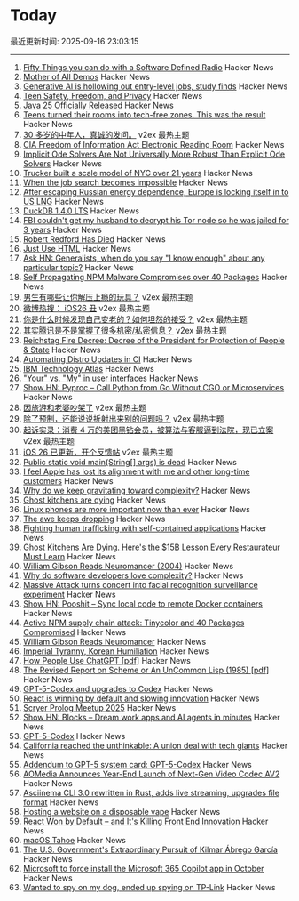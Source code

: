# Today

最近更新时间: 2025-09-16 23:03:15

--- 
1. [Fifty Things you can do with a Software Defined Radio](https://blinry.org/50-things-with-sdr/) Hacker News
2. [Mother of All Demos](https://wordspike.com/s/5ip0xneiTsc) Hacker News
3. [Generative AI is hollowing out entry-level jobs, study finds](https://papers.ssrn.com/sol3/papers.cfm?abstract_id=5425555) Hacker News
4. [Teen Safety, Freedom, and Privacy](https://openai.com/index/teen-safety-freedom-and-privacy) Hacker News
5. [Java 25 Officially Released](https://mail.openjdk.org/pipermail/announce/2025-September/000360.html) Hacker News
6. [Teens turned their rooms into tech-free zones. This was the result](https://www.bbc.co.uk/news/articles/c1lelqg0jy3o) Hacker News
7. [30 多岁的中年人，真诚的发问。](https://www.v2ex.com/t/1159549) v2ex 最热主题
8. [CIA Freedom of Information Act Electronic Reading Room](https://www.cia.gov/readingroom) Hacker News
9. [Implicit Ode Solvers Are Not Universally More Robust Than Explicit Ode Solvers](https://www.stochasticlifestyle.com/implicit-ode-solvers-are-not-universally-more-robust-than-explicit-ode-solvers-or-why-no-ode-solver-is-best/) Hacker News
10. [Trucker built a scale model of NYC over 21 years](https://gothamist.com/arts-entertainment/this-trucker-built-a-scale-model-of-nyc-over-21-years-its-drawing-museums-attention) Hacker News
11. [When the job search becomes impossible](https://www.jeffwofford.com/wp/?p=2240) Hacker News
12. [After escaping Russian energy dependence, Europe is locking itself in to US LNG](https://davekeating.substack.com/p/after-escaping-russian-energy-dependence) Hacker News
13. [DuckDB 1.4.0 LTS](https://duckdb.org/2025/09/16/announcing-duckdb-140.html) Hacker News
14. [FBI couldn't get my husband to decrypt his Tor node so he was jailed for 3 years](https://old.reddit.com/r/TOR/comments/1ni5drm/the_fbi_couldnt_get_my_husband_to_decrypt_his_tor/) Hacker News
15. [Robert Redford Has Died](https://www.nytimes.com/2025/09/16/movies/robert-redford-dead.html) Hacker News
16. [Just Use HTML](https://gomakethings.com/just-use-html/) Hacker News
17. [Ask HN: Generalists, when do you say "I know enough" about any particular topic?](https://news.ycombinator.com/item?id=45260969) Hacker News
18. [Self Propagating NPM Malware Compromises over 40 Packages](https://www.stepsecurity.io/blog/ctrl-tinycolor-and-40-npm-packages-compromised) Hacker News
19. [男生有哪些让你解压上瘾的玩具？](https://www.v2ex.com/t/1159587) v2ex 最热主题
20. [微博热搜： iOS26 丑](https://www.v2ex.com/t/1159546) v2ex 最热主题
21. [你是什么时候发现自己变老的？如何坦然的接受？](https://www.v2ex.com/t/1159537) v2ex 最热主题
22. [其实腾讯是不是掌握了很多机密/私密信息？](https://www.v2ex.com/t/1159514) v2ex 最热主题
23. [Reichstag Fire Decree: Decree of the President for Protection of People & State](https://encyclopedia.ushmm.org/content/en/article/reichstag-fire-decree) Hacker News
24. [Automating Distro Updates in CI](https://paretosecurity.com/blog/automating-distro-updates-in-ci/) Hacker News
25. [IBM Technology Atlas](https://www.ibm.com/roadmaps/) Hacker News
26. ["Your" vs. "My" in user interfaces](https://adamsilver.io/blog/your-vs-my-in-user-interfaces/) Hacker News
27. [Show HN: Pyproc – Call Python from Go Without CGO or Microservices](https://github.com/YuminosukeSato/pyproc) Hacker News
28. [因旅游和老婆吵架了](https://www.v2ex.com/t/1159535) v2ex 最热主题
29. [除了预制，还能说说折射出来别的问题吗？](https://www.v2ex.com/t/1159503) v2ex 最热主题
30. [起诉实录：消费 4 万的美团黑钻会员，被算法与客服逼到法院，现已立案](https://www.v2ex.com/t/1159485) v2ex 最热主题
31. [iOS 26 已更新，开个反馈帖](https://www.v2ex.com/t/1159470) v2ex 最热主题
32. [Public static void main(String[] args) is dead](https://mccue.dev/pages/9-16-25-psvm) Hacker News
33. [I feel Apple has lost its alignment with me and other long-time customers](https://morrick.me/archives/10137) Hacker News
34. [Why do we keep gravitating toward complexity?](https://kyrylo.org/software/2025/08/21/why-do-software-developers-love-complexity.html) Hacker News
35. [Ghost kitchens are dying](https://davidrmann3.substack.com/p/ghost-kitchens-are-dying-heres-the) Hacker News
36. [Linux phones are more important now than ever](https://feddit.org/post/18353777) Hacker News
37. [The awe keeps dropping](https://morrick.me/archives/10137) Hacker News
38. [Fighting human trafficking with self-contained applications](https://lwn.net/SubscriberLink/1036916/2b10f1356b7ab0e7/) Hacker News
39. [Ghost Kitchens Are Dying. Here's the $15B Lesson Every Restaurateur Must Learn](https://davidrmann3.substack.com/p/ghost-kitchens-are-dying-heres-the) Hacker News
40. [William Gibson Reads Neuromancer (2004)](http://bearcave.com/bookrev/neuromancer/neuromancer_audio.html) Hacker News
41. [Why do software developers love complexity?](https://kyrylo.org/software/2025/08/21/why-do-software-developers-love-complexity.html) Hacker News
42. [Massive Attack turns concert into facial recognition surveillance experiment](https://www.gadgetreview.com/massive-attack-turns-concert-into-facial-recognition-surveillance-experiment) Hacker News
43. [Show HN: Pooshit – Sync local code to remote Docker containers](https://news.ycombinator.com/item?id=45255337) Hacker News
44. [Active NPM supply chain attack: Tinycolor and 40 Packages Compromised](https://socket.dev/blog/tinycolor-supply-chain-attack-affects-40-packages) Hacker News
45. [William Gibson Reads Neuromancer](http://bearcave.com/bookrev/neuromancer/neuromancer_audio.html) Hacker News
46. [Imperial Tyranny, Korean Humiliation](https://english.hani.co.kr/arti/english_edition/english_editorials/1218475.html) Hacker News
47. [How People Use ChatGPT [pdf]](https://cdn.openai.com/pdf/a253471f-8260-40c6-a2cc-aa93fe9f142e/economic-research-chatgpt-usage-paper.pdf) Hacker News
48. [The Revised Report on Scheme or An UnCommon Lisp (1985) [pdf]](https://dspace.mit.edu/bitstream/handle/1721.1/5600/AIM-848.pdf) Hacker News
49. [GPT‑5-Codex and upgrades to Codex](https://simonwillison.net/2025/Sep/15/gpt-5-codex/) Hacker News
50. [React is winning by default and slowing innovation](https://www.lorenstew.art/blog/react-won-by-default/) Hacker News
51. [Scryer Prolog Meetup 2025](https://hsd-pbsa.de/veranstaltung/scryer-prolog-meetup-2025/) Hacker News
52. [Show HN: Blocks – Dream work apps and AI agents in minutes](https://blocks.diy) Hacker News
53. [GPT-5-Codex](https://openai.com/index/introducing-upgrades-to-codex/) Hacker News
54. [California reached the unthinkable: A union deal with tech giants](https://www.politico.com/news/2025/09/14/california-uber-lyft-union-00562680) Hacker News
55. [Addendum to GPT-5 system card: GPT-5-Codex](https://openai.com/index/gpt-5-system-card-addendum-gpt-5-codex/) Hacker News
56. [AOMedia Announces Year-End Launch of Next-Gen Video Codec AV2](https://aomedia.org/press%20releases/AOMedia-Announces-Year-End-Launch-of-Next-Generation-Video-Codec-AV2-on-10th-Anniversary/) Hacker News
57. [Asciinema CLI 3.0 rewritten in Rust, adds live streaming, upgrades file format](https://blog.asciinema.org/post/three-point-o/) Hacker News
58. [Hosting a website on a disposable vape](https://bogdanthegeek.github.io/blog/projects/vapeserver/) Hacker News
59. [React Won by Default – and It's Killing Front End Innovation](https://www.lorenstew.art/blog/react-won-by-default/) Hacker News
60. [macOS Tahoe](https://www.apple.com/os/macos/) Hacker News
61. [The U.S. Government's Extraordinary Pursuit of Kilmar Ábrego García](https://www.newyorker.com/news/the-lede/the-us-governments-extraordinary-pursuit-of-kilmar-abrego-garcia) Hacker News
62. [Microsoft to force install the Microsoft 365 Copilot app in October](https://www.bleepingcomputer.com/news/microsoft/microsoft-to-force-install-the-microsoft-365-copilot-app-in-october/) Hacker News
63. [Wanted to spy on my dog, ended up spying on TP-Link](https://kennedn.com/blog/posts/tapo/) Hacker News
